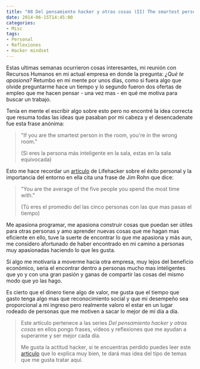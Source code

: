 ```yaml
---
title: "08 Del pensamiento hacker y otras cosas (II) The smartest person"
date: 2014-06-15T14:45:00
categories:
- Misc
tags:
- Personal
- Reflexiones
- Hacker mindset
---
```


Estas ultimas semanas ocurrieron cosas interesantes, mi reunión con Recursos
Humanos en mi actual empresa en donde la pregunta: *¿Qué te apasiona?* Retumbo
en mi mente por unos días, como si fuera algo que olvide preguntarme hace un
tiempo y lo segundo fueron dos ofertas de empleo que me hacen pensar - una vez
mas - en qué me motiva para buscar un trabajo.

Tenía en mente el escribir algo sobre esto pero no encontré la idea correcta que
resuma todas las ideas que pasaban por mi cabeza y el desencadenate fue esta
frase anónima:

<!-- more -->

> "If you are the smartest person in the room, you're in the wrong room."
>
> (Si eres la persona más inteligente en la sala, estas en la sala equivocada)

Esto me hace recordar un [artículo][0] de Lifehacker sobre el éxito personal y
la importancia del entorno en ella cita una frase de Jim Rohn que dice:

> "You are the average of the five people you spend the most time with."
>
> (Tú eres el promedio del las cinco personas con las que mas pasas el tiempo)

Me apasiona programar, me apasiona construir cosas que puedan ser útiles para
otras personas y amo aprender nuevas cosas que me hagan mas eficiente en ello,
tuve la suerte de encontrar lo que me apasiona y más aun, me considero
afortunado de haber encontrado en mi camino a personas muy apasionadas haciendo
lo que les gusta.

Si algo me motivaría a moverme hacia otra empresa, muy lejos del beneficio
económico, seria el encontrar dentro a personas mucho mas inteligentes que yo y
con una gran pasión y ganas de compartir las cosas del mismo modo que yo las
hago.

Es cierto que el dinero tiene algo de valor, me gusta que el tiempo que gasto
tenga algo mas que reconocimiento social y que mi desempeño sea proporcional a
mi ingreso pero realmente valoro el estar en un lugar rodeado de personas que me
motiven a sacar lo mejor de mí día a día. 

> Este artículo pertenece a las series *Del pensamiento hacker y otras cosas* en
> ellos pongo frases, vídeos y reflexiones que me ayudan a superarme y ser mejor
> cada día.
> 
> Me gusta la actitud hacker, si te encuentras perdido puedes leer este
> [articulo][99] que lo explica muy bien, te dará mas idea del tipo de temas que
> me gusta tratar aquí.

[0]: http://lifehacker.com/5926309/how-the-people-around-you-affect-personal-success
[99]: http://biblioweb.sindominio.net/telematica/hacker-como.html
